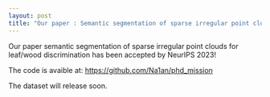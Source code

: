 ```yaml
---
layout: post
title: "Our paper : Semantic segmentation of sparse irregular point clouds for leaf/wood discrimination has been accepted by NeurIPS 2023!"
---
```


Our paper semantic segmentation of sparse irregular point clouds for leaf/wood discrimination has been accepted by NeurIPS 2023!

The code is avaible at: https://github.com/Na1an/phd_mission

The dataset will release soon.
